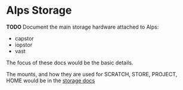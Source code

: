 # Alps Storage

**TODO** Document the main storage hardware attached to Alps:

* capstor
* iopstor
* vast

The focus of these docs would be the basic details.

The mounts, and how they are used for SCRATCH, STORE, PROJECT, HOME would be in the [storage docs](../storage/index.md)



